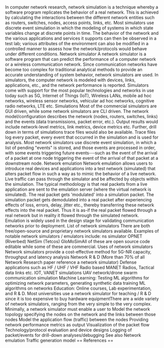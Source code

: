 In computer network research, network simulation is a technique whereby
a software program replicates the behavior of a real network. This is
achieved by calculating the interactions between the different network
entities such as routers, switches, nodes, access points, links, etc.
Most simulators use discrete event simulation in which the modeling of
systems in which state variables change at discrete points in time. The
behavior of the network and the various applications and services it
supports can then be observed in a test lab; various attributes of the
environment can also be modified in a controlled manner to assess how
the network/protocols would behave under different conditions. Network
simulator A network simulator is a software program that can predict the
performance of a computer network or a wireless communication network.
Since communication networks have become too complex for traditional
analytical methods to provide an accurate understanding of system
behavior, network simulators are used. In simulators, the computer
network is modeled with devices, links, applications, etc., and the
network performance is reported. Simulators come with support for the
most popular technologies and networks in use today such as 5G, Internet
of Things (IoT), Wireless LANs, mobile ad hoc networks, wireless sensor
networks, vehicular ad hoc networks, cognitive radio networks, LTE etc.
Simulations Most of the commercial simulators are GUI driven, while some
network simulators are CLI driven. The network model/configuration
describes the network (nodes, routers, switches, links) and the events
(data transmissions, packet error, etc.). Output results would include
network-level metrics, link metrics, device metrics etc. Further, drill
down in terms of simulations trace files would also be available. Trace
files log every packet, every event that occurred in the simulation and
is used for analysis. Most network simulators use discrete event
simulation, in which a list of pending \"events\" is stored, and those
events are processed in order, with some events triggering future
events---such as the event of the arrival of a packet at one node
triggering the event of the arrival of that packet at a downstream node.
Network emulation Network emulation allows users to introduce real
devices and applications into a test network (simulated) that alters
packet flow in such a way as to mimic the behavior of a live network.
Live traffic can pass through the simulator and be affected by objects
within the simulation. The typical methodology is that real packets from
a live application are sent to the emulation server (where the virtual
network is simulated). The real packet gets \'modulated\' into a
simulation packet. The simulation packet gets demodulated into a real
packet after experiencing effects of loss, errors, delay, jitter etc.,
thereby transferring these network effects into the real packet. Thus it
is as-if the real packet flowed through a real network but in reality it
flowed through the simulated network. Emulation is widely used in the
design stage for validating communication networks prior to deployment.
List of network simulators There are both free/open-source and
proprietary network simulators available. Examples of notable network
simulators / emulators include: ns simulator OPNET (Riverbed) NetSim
(Tetcos) GloMoSimAll of these are open source code editable while some
of these are commercial. Uses of network simulators Network simulators
provide a cost-effective method for 5G-NR capacity, throughput and
latency analysis Network R & D (More than 70% of all Network Research
paper reference a network simulator) Defense applications such as HF /
UHF / VHF Radio based MANET Radios, Tactical data links etc. IOT, VANET
simulations UAV network/drone swarm communication simulation Machine
Learning: Testing ML algorithms for optimizing network parameters,
generating synthetic data training ML algorithms on networks Education:
Online courses, Lab experimentation, and R & D. Most universities use a
network simulator for teaching / R & D since it is too expensive to buy
hardware equipmentThere are a wide variety of network simulators,
ranging from the very simple to the very complex. Minimally, a network
simulator must enable a user to Model the network topology specifying
the nodes on the network and the links between those nodes Model the
application flow (traffic) between the nodes Providing network
performance metrics as output Visualization of the packet flow
Technology/protocol evaluation and device designs Logging of
packet/events for drill-down analyses/debugging See also Network
emulation Traffic generation model == References ==
